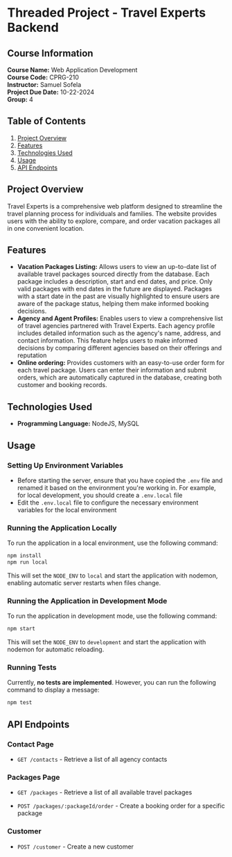 # Threaded Project - Travel Experts Backend

## Course Information

**Course Name:** Web Application Development  
**Course Code:** CPRG-210  
**Instructor:** Samuel Sofela  
**Project Due Date:** 10-22-2024  
**Group:** 4

## Table of Contents

1. [Project Overview](#project-overview)
2. [Features](#features)
3. [Technologies Used](#technologies-used)
4. [Usage](#usage)
5. [API Endpoints](#api-endpoints)

## Project Overview

Travel Experts is a comprehensive web platform designed to streamline the travel planning process for individuals and families. The website provides users with the ability to explore, compare, and order vacation packages all in one convenient location.

## Features

- **Vacation Packages Listing:** Allows users to view an up-to-date list of available travel packages sourced directly from the database. Each package includes a description, start and end dates, and price. Only valid packages with end dates in the future are displayed. Packages with a start date in the past are visually highlighted to ensure users are aware of the package status, helping them make informed booking decisions.
- **Agency and Agent Profiles:** Enables users to view a comprehensive list of travel agencies partnered with Travel Experts. Each agency profile includes detailed information such as the agency's name, address, and contact information. This feature helps users to make informed decisions by comparing different agencies based on their offerings and reputation
- **Online ordering:** Provides customers with an easy-to-use order form for each travel package. Users can enter their information and submit orders, which are automatically captured in the database, creating both customer and booking records.

## Technologies Used

- **Programming Language:** NodeJS, MySQL

## Usage

### Setting Up Environment Variables

- Before starting the server, ensure that you have copied the `.env` file and renamed it based on the environment you're working in. For example, for local development, you should create a `.env.local` file
- Edit the `.env.local` file to configure the necessary environment variables for the local environment

### Running the Application Locally

To run the application in a local environment, use the following command:

```sh
npm install
npm run local
```

This will set the `NODE_ENV` to `local` and start the application with nodemon, enabling automatic server restarts when files change.

### Running the Application in Development Mode

To run the application in development mode, use the following command:

```sh
npm start
```

This will set the `NODE_ENV` to `development` and start the application with nodemon for automatic reloading.

### Running Tests

Currently, **no tests are implemented**. However, you can run the following command to display a message:

```sh
npm test
```

## API Endpoints

### Contact Page

- `GET /contacts` - Retrieve a list of all agency contacts

### Packages Page

- `GET /packages` - Retrieve a list of all available travel packages

- `POST /packages/:packageId/order` - Create a booking order for a specific package

### Customer

- `POST /customer` - Create a new customer
